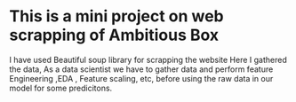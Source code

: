 # This is a mini project on web scrapping of Ambitious Box 
I have used Beautiful soup library for scrapping the website 
Here I gathered the data, As a data scientist we have to gather data and
perform feature Engineering ,EDA , Feature scaling, etc, before using the raw data in our model for some predicitons.
